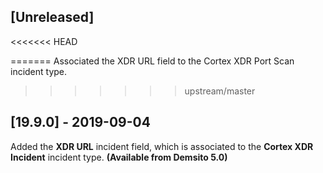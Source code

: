 ## [Unreleased]
<<<<<<< HEAD

=======
Associated the XDR URL field to the Cortex XDR Port Scan incident type.
>>>>>>> upstream/master

## [19.9.0] - 2019-09-04
Added the **XDR URL** incident field, which is associated to the **Cortex XDR Incident** incident type. **(Available from Demsito 5.0)**
